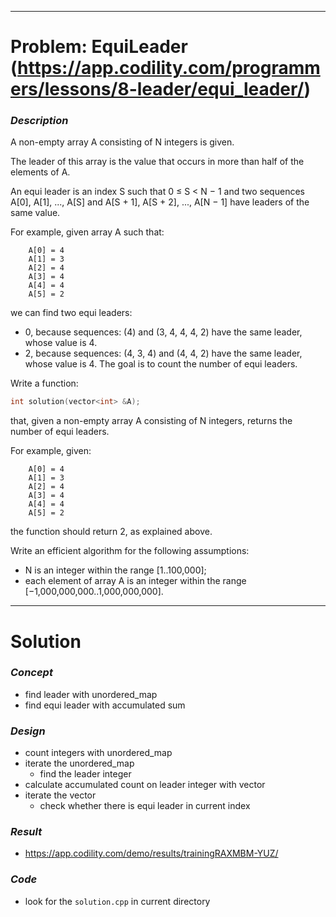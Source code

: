 
---

# Problem: EquiLeader (https://app.codility.com/programmers/lessons/8-leader/equi_leader/)

### *Description*
A non-empty array A consisting of N integers is given.

The leader of this array is the value that occurs in more than half of the elements of A.

An equi leader is an index S such that 0 ≤ S < N − 1 and two sequences A[0], A[1], ..., A[S] and A[S + 1], A[S + 2], ..., A[N − 1] have leaders of the same value.

For example, given array A such that:

```
    A[0] = 4
    A[1] = 3
    A[2] = 4
    A[3] = 4
    A[4] = 4
    A[5] = 2
```

we can find two equi leaders:

- 0, because sequences: (4) and (3, 4, 4, 4, 2) have the same leader, whose value is 4.
- 2, because sequences: (4, 3, 4) and (4, 4, 2) have the same leader, whose value is 4.
The goal is to count the number of equi leaders.

Write a function:

```cpp
int solution(vector<int> &A);
```

that, given a non-empty array A consisting of N integers, returns the number of equi leaders.

For example, given:

```
    A[0] = 4
    A[1] = 3
    A[2] = 4
    A[3] = 4
    A[4] = 4
    A[5] = 2
```

the function should return 2, as explained above.

Write an efficient algorithm for the following assumptions:

- N is an integer within the range [1..100,000];
- each element of array A is an integer within the range [−1,000,000,000..1,000,000,000].

---

# Solution

### *Concept*
- find leader with unordered_map
- find equi leader with accumulated sum

### *Design*
- count integers with unordered_map
- iterate the unordered_map
    - find the leader integer
- calculate accumulated count on leader integer with vector
- iterate the vector
    - check whether there is equi leader in current index

### *Result*
- https://app.codility.com/demo/results/trainingRAXMBM-YUZ/

### *Code*
- look for the `solution.cpp` in current directory